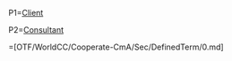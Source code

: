P1=<a href="#Among.Sec" class="definedterm">Client</a>

P2=<a href="#Among.Sec" class="definedterm">Consultant</a>

=[OTF/WorldCC/Cooperate-CmA/Sec/DefinedTerm/0.md]
